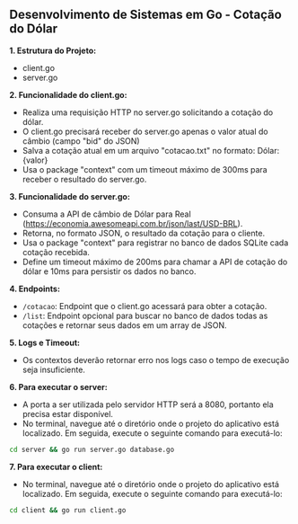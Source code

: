 ## Desenvolvimento de Sistemas em Go - Cotação do Dólar

**1. Estrutura do Projeto:**
   - client.go
   - server.go

**2. Funcionalidade do client.go:**
   - Realiza uma requisição HTTP no server.go solicitando a cotação do dólar.
   - O client.go precisará receber do server.go apenas o valor atual do câmbio (campo "bid" do JSON)
   - Salva a cotação atual em um arquivo "cotacao.txt" no formato: Dólar: {valor}
   - Usa o package "context" com um timeout máximo de 300ms para receber o resultado do server.go.

**3. Funcionalidade do server.go:**
   - Consuma a API de câmbio de Dólar para Real (https://economia.awesomeapi.com.br/json/last/USD-BRL).
   - Retorna, no formato JSON, o resultado da cotação para o cliente.
   - Usa o package "context" para registrar no banco de dados SQLite cada cotação recebida.
   - Define um timeout máximo de 200ms para chamar a API de cotação do dólar e 10ms para persistir os dados no banco.

**4. Endpoints:**
   - `/cotacao`: Endpoint que o client.go acessará para obter a cotação.
   - `/list`: Endpoint opcional para buscar no banco de dados todas as cotações e retornar seus dados em um array de JSON.

**5. Logs e Timeout:**
   - Os contextos deverão retornar erro nos logs caso o tempo de execução seja insuficiente.

**6. Para executar o server:**
   - A porta a ser utilizada pelo servidor HTTP será a 8080, portanto ela precisa estar disponível.
   - No terminal, navegue até o diretório onde o projeto do aplicativo está localizado. Em seguida, execute o seguinte comando para executá-lo:
  
```sh
cd server && go run server.go database.go
```

**7. Para executar o client:**
   - No terminal, navegue até o diretório onde o projeto do aplicativo está localizado. Em seguida, execute o seguinte comando para executá-lo:

```sh
cd client && go run client.go
```